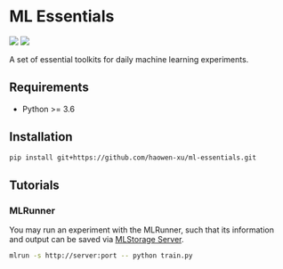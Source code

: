 # ML Essentials

![](https://api.travis-ci.org/haowen-xu/ml-essentials.svg?branch=master)
![](https://coveralls.io/repos/github/haowen-xu/ml-essentials/badge.svg?branch=master)

A set of essential toolkits for daily machine learning experiments.

## Requirements

* Python >= 3.6

## Installation

```bash
pip install git+https://github.com/haowen-xu/ml-essentials.git
``` 

## Tutorials

### MLRunner

You may run an experiment with the MLRunner, such that its information and output
can be saved via [MLStorage Server](https://github.com/haowen-xu/mlstorage-server).

```bash
mlrun -s http://server:port -- python train.py
```


